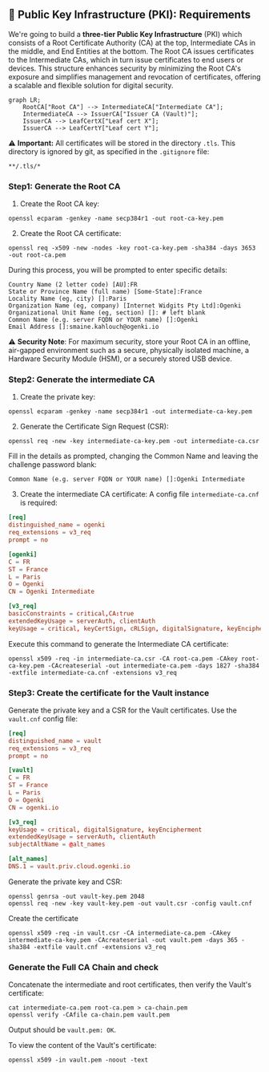 ## 🔑 Public Key Infrastructure (PKI): Requirements

We're going to build a **three-tier Public Key Infrastructure** (PKI) which consists of a Root Certificate Authority (CA) at the top, Intermediate CAs in the middle, and End Entities at the bottom. The Root CA issues certificates to the Intermediate CAs, which in turn issue certificates to end users or devices. This structure enhances security by minimizing the Root CA's exposure and simplifies management and revocation of certificates, offering a scalable and flexible solution for digital security.

```mermaid
graph LR;
    RootCA["Root CA"] --> IntermediateCA["Intermediate CA"];
    IntermediateCA --> IssuerCA["Issuer CA (Vault)"];
    IssuerCA --> LeafCertX["Leaf cert X"];
    IssuerCA --> LeafCertY["Leaf cert Y"];
```

⚠️ **Important:** All certificates will be stored in the directory `.tls`. This directory is ignored by git, as specified in the `.gitignore` file:

```
**/.tls/*
```

### Step1: Generate the Root CA

1. Create the Root CA key:

```console
openssl ecparam -genkey -name secp384r1 -out root-ca-key.pem
```

2. Create the Root CA certificate:

```console
openssl req -x509 -new -nodes -key root-ca-key.pem -sha384 -days 3653 -out root-ca.pem
```

During this process, you will be prompted to enter specific details:

```console
Country Name (2 letter code) [AU]:FR
State or Province Name (full name) [Some-State]:France
Locality Name (eg, city) []:Paris
Organization Name (eg, company) [Internet Widgits Pty Ltd]:Ogenki
Organizational Unit Name (eg, section) []: # left blank
Common Name (e.g. server FQDN or YOUR name) []:Ogenki
Email Address []:smaine.kahlouch@ogenki.io
```

⚠️ **Security Note**: For maximum security, store your Root CA in an offline, air-gapped environment such as a secure, physically isolated machine, a Hardware Security Module (HSM), or a securely stored USB device.

### Step2: Generate the intermediate CA

1. Create the private key:

```console
openssl ecparam -genkey -name secp384r1 -out intermediate-ca-key.pem
```

2. Generate the Certificate Sign Request (CSR):

```console
openssl req -new -key intermediate-ca-key.pem -out intermediate-ca.csr
```

Fill in the details as prompted, changing the Common Name and leaving the challenge password blank:

```console
Common Name (e.g. server FQDN or YOUR name) []:Ogenki Intermediate
```

3. Create the intermediate CA certificate:
A config file `intermediate-ca.cnf` is required:

```conf
[req]
distinguished_name = ogenki
req_extensions = v3_req
prompt = no

[ogenki]
C = FR
ST = France
L = Paris
O = Ogenki
CN = Ogenki Intermediate

[v3_req]
basicConstraints = critical,CA:true
extendedKeyUsage = serverAuth, clientAuth
keyUsage = critical, keyCertSign, cRLSign, digitalSignature, keyEncipherment
```

Execute this command to generate the Intermediate CA certificate:

```console
openssl x509 -req -in intermediate-ca.csr -CA root-ca.pem -CAkey root-ca-key.pem -CAcreateserial -out intermediate-ca.pem -days 1827 -sha384 -extfile intermediate-ca.cnf -extensions v3_req
```

### Step3: Create the certificate for the Vault instance

Generate the private key and a CSR for the Vault certificates. Use the `vault.cnf` config file:

```conf
[req]
distinguished_name = vault
req_extensions = v3_req
prompt = no

[vault]
C = FR
ST = France
L = Paris
O = Ogenki
CN = ogenki.io

[v3_req]
keyUsage = critical, digitalSignature, keyEncipherment
extendedKeyUsage = serverAuth, clientAuth
subjectAltName = @alt_names

[alt_names]
DNS.1 = vault.priv.cloud.ogenki.io
```

Generate the private key and CSR:

```console
openssl genrsa -out vault-key.pem 2048
openssl req -new -key vault-key.pem -out vault.csr -config vault.cnf
```

Create the certificate

```console
openssl x509 -req -in vault.csr -CA intermediate-ca.pem -CAkey intermediate-ca-key.pem -CAcreateserial -out vault.pem -days 365 -sha384 -extfile vault.cnf -extensions v3_req
```

### Generate the Full CA Chain and check

Concatenate the intermediate and root certificates, then verify the Vault's certificate:

```console
cat intermediate-ca.pem root-ca.pem > ca-chain.pem
openssl verify -CAfile ca-chain.pem vault.pem
```

Output should be `vault.pem: OK`.

To view the content of the Vault's certificate:

```console
openssl x509 -in vault.pem -noout -text
```
